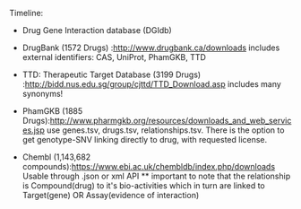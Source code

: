 
Timeline: 

* Drug Gene Interaction database (DGIdb)

* DrugBank (1572 Drugs) :http://www.drugbank.ca/downloads includes external identifiers: CAS, UniProt, PhamGKB, TTD

* TTD: Therapeutic Target Database (3199 Drugs) :http://bidd.nus.edu.sg/group/cjttd/TTD_Download.asp includes many synonyms!

* PhamGKB (1885 Drugs):http://www.pharmgkb.org/resources/downloads_and_web_services.jsp use genes.tsv, drugs.tsv, relationships.tsv. There is the option to get genotype-SNV linking directly to drug, with requested license.

* Chembl (1,143,682 compounds):https://www.ebi.ac.uk/chembldb/index.php/downloads Usable through .json or xml API ** important to note that the relationship is Compound(drug) to it's bio-activities which in turn are linked to Target(gene) OR Assay(evidence of interaction)

